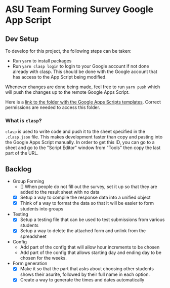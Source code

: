 # ASU Team Forming Survey Google App Script

## Dev Setup

To develop for this project, the following steps can be taken:

- Run `yarn` to install packages
- Run `yarn clasp login` to login to your Google account if not done already with clasp. This should be done with the Google account that has access to the App Script being modified.

Whenever changes are done being made, feel free to run `yarn push` which will push the changes up to the remote Google Apps Script.

Here is a [link to the folder with the Google Apps Scripts templates](https://drive.google.com/drive/folders/1eAC6Vg6lrjgYQsVWtL7pcjJbpYVhz2zk). Correct permissions are needed to access this folder.

### What is `clasp`?

`clasp` is used to write code and push it to the sheet specified in the `.clasp.json` file. This makes development faster than copy and pasting into the Google Apps Script manually. In order to get this ID, you can go to a sheet and go to the "Script Editor" window from "Tools" then copy the last part of the URL.

## Backlog

- Group Forming
  - [] When people do not fill out the survey, set it up so that they are added to the result sheet with no data
  - [x] Setup a way to compile the response data into a unified object
  - [x] Think of a way to format the data so that it will be easier to form students into groups
- Testing
  - [x] Setup a testing file that can be used to test submissions from various students
  - [x] Setup a way to delete the attached form and unlink from the spreadsheet
- Config
  - Add part of the config that will allow hour increments to be chosen
  - Add part of the config that allows starting day and ending day to be chosen for the weeks.
- Form generation
  - [x] Make it so that the part that asks about choosing other students shows their asurite, followed by their full name in each option.
  - [x] Create a way to generate the times and dates automatically
